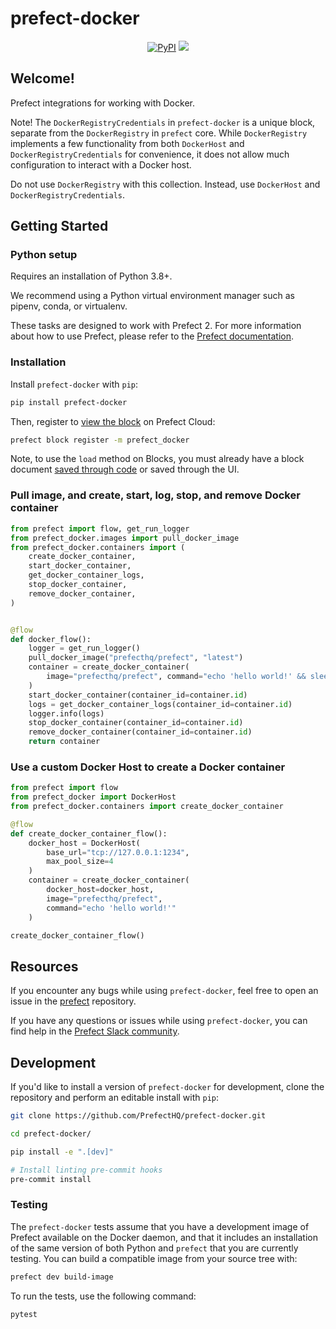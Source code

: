 # prefect-docker

<p align="center">
    <a href="https://pypi.python.org/pypi/prefect-docker/" alt="PyPI version">
        <img alt="PyPI" src="https://img.shields.io/pypi/v/prefect-docker?color=26272B&labelColor=090422"></a>
    <a href="https://pepy.tech/badge/prefect-docker/" alt="Downloads">
        <img src="https://img.shields.io/pypi/dm/prefect-docker?color=26272B&labelColor=090422" /></a>
</p>

## Welcome!

Prefect integrations for working with Docker.

Note! The `DockerRegistryCredentials` in `prefect-docker` is a unique block, separate from the `DockerRegistry` in `prefect` core. While `DockerRegistry` implements a few functionality from both `DockerHost` and `DockerRegistryCredentials` for convenience, it does not allow much configuration to interact with a Docker host.

Do not use `DockerRegistry` with this collection. Instead, use `DockerHost` and `DockerRegistryCredentials`.

## Getting Started

### Python setup

Requires an installation of Python 3.8+.

We recommend using a Python virtual environment manager such as pipenv, conda, or virtualenv.

These tasks are designed to work with Prefect 2. For more information about how to use Prefect, please refer to the [Prefect documentation](https://docs.prefect.io/).

### Installation

Install `prefect-docker` with `pip`:

```bash
pip install prefect-docker
```

Then, register to [view the block](https://docs.prefect.io/concepts/blocks/) on Prefect Cloud:

```bash
prefect block register -m prefect_docker
```

Note, to use the `load` method on Blocks, you must already have a block document [saved through code](https://docs.prefect.io/concepts/blocks/#saving-blocks) or saved through the UI.

### Pull image, and create, start, log, stop, and remove Docker container

```python
from prefect import flow, get_run_logger
from prefect_docker.images import pull_docker_image
from prefect_docker.containers import (
    create_docker_container,
    start_docker_container,
    get_docker_container_logs,
    stop_docker_container,
    remove_docker_container,
)


@flow
def docker_flow():
    logger = get_run_logger()
    pull_docker_image("prefecthq/prefect", "latest")
    container = create_docker_container(
        image="prefecthq/prefect", command="echo 'hello world!' && sleep 60"
    )
    start_docker_container(container_id=container.id)
    logs = get_docker_container_logs(container_id=container.id)
    logger.info(logs)
    stop_docker_container(container_id=container.id)
    remove_docker_container(container_id=container.id)
    return container
```

### Use a custom Docker Host to create a Docker container
```python
from prefect import flow
from prefect_docker import DockerHost
from prefect_docker.containers import create_docker_container

@flow
def create_docker_container_flow():
    docker_host = DockerHost(
        base_url="tcp://127.0.0.1:1234",
        max_pool_size=4
    )
    container = create_docker_container(
        docker_host=docker_host,
        image="prefecthq/prefect",
        command="echo 'hello world!'"
    )

create_docker_container_flow()
```

## Resources

If you encounter any bugs while using `prefect-docker`, feel free to open an issue in the [prefect](https://github.com/PrefectHQ/prefect) repository.

If you have any questions or issues while using `prefect-docker`, you can find help in the [Prefect Slack community](https://prefect.io/slack).

## Development

If you'd like to install a version of `prefect-docker` for development, clone the repository and perform an editable install with `pip`:

```bash
git clone https://github.com/PrefectHQ/prefect-docker.git

cd prefect-docker/

pip install -e ".[dev]"

# Install linting pre-commit hooks
pre-commit install
```

### Testing
The `prefect-docker` tests assume that you have a development image of Prefect
available on the Docker daemon, and that it includes an installation of the same
version of both Python and `prefect` that you are currently testing. You can build a
compatible image from your source tree with:

```bash
prefect dev build-image
```

To run the tests, use the following command:

```
pytest
```
